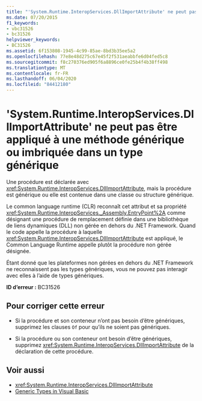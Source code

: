 ```yaml
---
title: "'System.Runtime.InteropServices.DllImportAttribute' ne peut pas être appliqué à une méthode générique ou imbriquée dans un type générique"
ms.date: 07/20/2015
f1_keywords:
- vbc31526
- bc31526
helpviewer_keywords:
- BC31526
ms.assetid: 6f153808-1945-4c99-85ae-8bd3b35ee5a2
ms.openlocfilehash: 77e8e48d275c67e45f2f531aeabbfe6d04fed5c8
ms.sourcegitcommit: f8c270376ed905f6a8896ce0fe25b4f4b38ff498
ms.translationtype: MT
ms.contentlocale: fr-FR
ms.lasthandoff: 06/04/2020
ms.locfileid: "84412180"
---
```

# <a name="systemruntimeinteropservicesdllimportattribute-cannot-be-applied-to-a-method-that-is-generic-or-nested-in-a-generic-type"></a>'System.Runtime.InteropServices.DllImportAttribute' ne peut pas être appliqué à une méthode générique ou imbriquée dans un type générique
Une procédure est déclarée avec <xref:System.Runtime.InteropServices.DllImportAttribute>, mais la procédure est générique ou elle est contenue dans une classe ou structure générique.  
  
 Le common language runtime (CLR) reconnaît cet attribut et sa propriété <xref:System.Runtime.InteropServices._Assembly.EntryPoint%2A> comme désignant une procédure de remplacement définie dans une bibliothèque de liens dynamiques (DLL) non gérée en dehors du .NET Framework. Quand le code appelle la procédure à laquelle <xref:System.Runtime.InteropServices.DllImportAttribute> est appliqué, le Common Language Runtime appelle plutôt la procédure non gérée désignée.  
  
 Étant donné que les plateformes non gérées en dehors du .NET Framework ne reconnaissent pas les types génériques, vous ne pouvez pas interagir avec elles à l’aide de types génériques.  
  
 **ID d’erreur :** BC31526  
  
## <a name="to-correct-this-error"></a>Pour corriger cette erreur  
  
- Si la procédure et son conteneur n’ont pas besoin d’être génériques, supprimez les clauses `Of` pour qu’ils ne soient pas génériques.  
  
- Si la procédure ou son conteneur ont besoin d’être génériques, supprimez <xref:System.Runtime.InteropServices.DllImportAttribute> de la déclaration de cette procédure.  
  
## <a name="see-also"></a>Voir aussi

- <xref:System.Runtime.InteropServices.DllImportAttribute>
- [Generic Types in Visual Basic](../programming-guide/language-features/data-types/generic-types.md)
